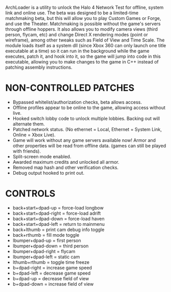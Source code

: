 ArchLoader is a utility to unlock the Halo 4 Network Test for offline, system link and online use. 
The beta was designed to be a limited-time matchmaking beta, but this will allow you to play Custom Games or Forge, and use the Theater. Matchmaking is possible without the game's servers through offline hoppers. It also allows you to modify camera views (third person, flycam, etc) and change Direct X rendering modes (point or wireframe), among other tweaks such as Field of View and Time Scale. The module loads itself as a system dll (since Xbox 360 can only launch one title executable at a time) so it can run in the background while the game executes, patch it, and hook into it, so the game will jump into code in this executable, allowing you to make changes to the game in C++ instead of patching assembly instructions. 


NON-CONTROLLED PATCHES
======================
* Bypassed whitelist/authorization checks, beta allows access.
* Offline profiles appear to be online to the game, allowing access without live.
* Hooked switch lobby code to unlock multiple lobbies. Backing out will alternate them.
* Patched network status. (No ethernet = Local, Ethernet = System Link, Online = Xbox Live).
* Game will work without any game servers available now! Armor and other properties will be read from offline data. (games can still be played with friends).
* Split-screen mode enabled.
* Awarded maximum credits and unlocked all armor.
* Removed map hash and other verification checks.
* Debug output hooked to print out.



CONTROLS
========
* back+start+dpad-up = force-load longbow
* back+start+dpad-right = force-load adrift
* back+start+dpad-down = force-load haven
* back+start+dpad-left = return to mainmenu
* back+lthumb = print cam debug info toggle
* back+rthumb = fill mode toggle
* lbumper+dpad-up = first person
* lbumper+dpad-down = third person
* lbumper+dpad-right = flycam
* lbumper+dpad-left = static cam
* lthumb+rthumb = toggle time freeze
* b+dpad-right = increase game speed
* b+dpad-left = decrease game speed
* b+dpad-up = decrease field of view
* b+dpad-down = increase field of view
